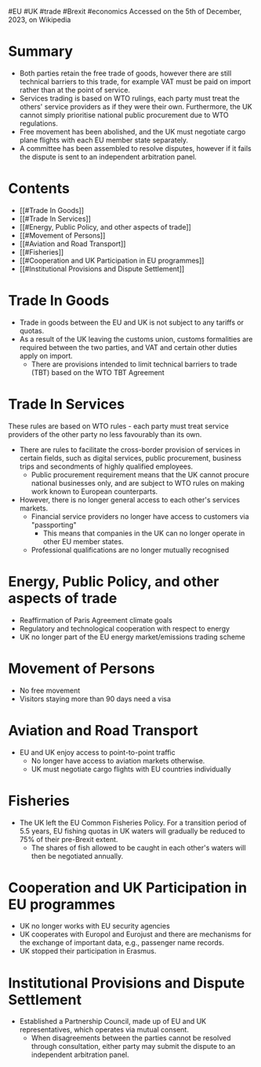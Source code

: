 #EU #UK #trade #Brexit #economics
Accessed on the 5th of December, 2023, on Wikipedia
# Summary
- Both parties retain the free trade of goods, however there are still technical barriers to this trade, for example VAT must be paid on import rather than at the point of service.
- Services trading is based on WTO rulings, each party must treat the others' service providers as if they were their own. Furthermore, the UK cannot simply prioritise national public procurement due to WTO regulations.
- Free movement has been abolished, and the UK must negotiate cargo plane flights with each EU member state separately. 
- A committee has been assembled to resolve disputes, however if it fails the dispute is sent to an independent arbitration panel.
# Contents
- [[#Trade In Goods]]
- [[#Trade In Services]]
- [[#Energy, Public Policy, and other aspects of trade]]
- [[#Movement of Persons]]
- [[#Aviation and Road Transport]]
- [[#Fisheries]]
- [[#Cooperation and UK Participation in EU programmes]]
- [[#Institutional Provisions and Dispute Settlement]]
# Trade In Goods
- Trade in goods between the EU and UK is not subject to any tariffs or quotas.
- As a result of the UK leaving the customs union, customs formalities are required between the two parties, and VAT and certain other duties apply on import.
	- There are provisions intended to limit technical barriers to trade (TBT) based on the WTO TBT Agreement
# Trade In Services
These rules are based on WTO rules - each party must treat service providers of the other party no less favourably than its own.
- There are rules to facilitate the cross-border provision of services in certain fields, such as digital services, public procurement, business trips and secondments of highly qualified employees.
	- Public procurement requirement means that the UK cannot procure national businesses only, and are subject to WTO rules on making work known to European counterparts.
- However, there is no longer general access to each other's services markets.
	- Financial service providers no longer have access to customers via "passporting"
		- This means that companies in the UK can no longer operate in other EU member states.
	- Professional qualifications are no longer mutually recognised
# Energy, Public Policy, and other aspects of trade
- Reaffirmation of Paris Agreement climate goals
- Regulatory and technological cooperation with respect to energy
- UK no longer part of the EU energy market/emissions trading scheme
# Movement of Persons
- No free movement
- Visitors staying more than 90 days need a visa
# Aviation and Road Transport
- EU and UK enjoy access to point-to-point traffic
	- No longer have access to aviation markets otherwise.
	- UK must negotiate cargo flights with EU countries individually
# Fisheries
- The UK left the EU Common Fisheries Policy. For a transition period of 5.5 years, EU fishing quotas in UK waters will gradually be reduced to 75% of their pre-Brexit extent.
	- The shares of fish allowed to be caught in each other's waters will then be negotiated annually.
# Cooperation and UK Participation in EU programmes
- UK no longer works with EU security agencies
- UK cooperates with Europol and Eurojust and there are mechanisms for the exchange of important data, e.g., passenger name records.
- UK stopped their participation in Erasmus.
# Institutional Provisions and Dispute Settlement
- Established a Partnership Council, made up of EU and UK representatives, which operates via mutual consent.
	- When disagreements between the parties cannot be resolved through consultation, either party may submit the dispute to an independent arbitration panel.